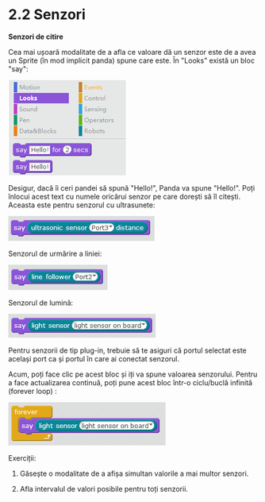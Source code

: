 # 2.2 Senzori

**Senzori de citire**

Cea mai ușoară modalitate de a afla ce valoare dă un senzor este de a avea un Sprite \(în mod implicit panda\)  spune care este. În  "Looks" există un bloc "say":

![](../.gitbook/assets/image%20%2812%29.png)

Desigur, dacă îi ceri pandei să spună "Hello!", Panda va spune "Hello!".  Poți înlocui acest text cu numele oricărui senzor pe care dorești să îl citești. Aceasta este pentru senzorul cu ultrasunete:

![](../.gitbook/assets/image%20%2818%29.png)

Senzorul de urmărire a liniei:

![](../.gitbook/assets/image%20%283%29.png)

Senzorul  de lumină:

![](../.gitbook/assets/image%20%285%29.png)

Pentru senzorii de tip plug-in, trebuie să te asiguri că portul selectat este același port ca și portul în care ai conectat senzorul.

Acum, poți face clic pe acest bloc și iți va spune valoarea senzorului. Pentru a face actualizarea continuă, poți pune acest bloc într-o ciclu/buclă infinită \(forever loop\) :

![](../.gitbook/assets/image%20%2814%29.png)

Exerciții:

1. Găsește o modalitate de a afișa simultan valorile a mai multor senzori.

2. Afla intervalul de valori posibile pentru toți senzorii.

